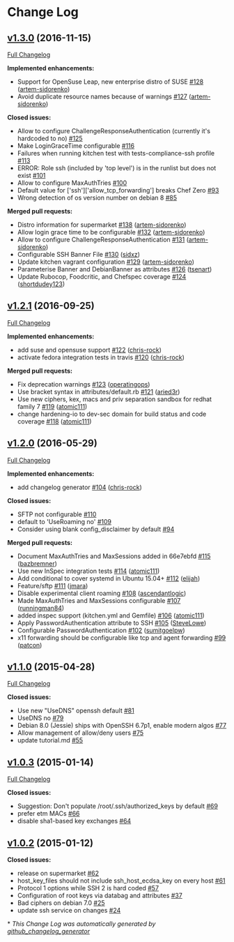 # Change Log

## [v1.3.0](https://github.com/dev-sec/chef-ssh-hardening/tree/v1.3.0) (2016-11-15)
[Full Changelog](https://github.com/dev-sec/chef-ssh-hardening/compare/v1.2.1...v1.3.0)

**Implemented enhancements:**

- Support for OpenSuse Leap, new enterprise distro of SUSE [\#128](https://github.com/dev-sec/chef-ssh-hardening/pull/128) ([artem-sidorenko](https://github.com/artem-sidorenko))
- Avoid duplicate resource names because of warnings [\#127](https://github.com/dev-sec/chef-ssh-hardening/pull/127) ([artem-sidorenko](https://github.com/artem-sidorenko))

**Closed issues:**

- Allow to configure ChallengeResponseAuthentication \(currently it's hardcoded to no\) [\#125](https://github.com/dev-sec/chef-ssh-hardening/issues/125)
- Make LoginGraceTime configurable  [\#116](https://github.com/dev-sec/chef-ssh-hardening/issues/116)
- Failures when running kitchen test with tests-compliance-ssh profile [\#113](https://github.com/dev-sec/chef-ssh-hardening/issues/113)
- ERROR: Role ssh \(included by 'top level'\) is in the runlist but does not exist [\#101](https://github.com/dev-sec/chef-ssh-hardening/issues/101)
- Allow to configure MaxAuthTries [\#100](https://github.com/dev-sec/chef-ssh-hardening/issues/100)
- Default value for \['ssh'\]\['allow\_tcp\_forwarding'\] breaks Chef Zero [\#93](https://github.com/dev-sec/chef-ssh-hardening/issues/93)
- Wrong detection of os version number on debian 8 [\#85](https://github.com/dev-sec/chef-ssh-hardening/issues/85)

**Merged pull requests:**

- Distro information for supermarket [\#138](https://github.com/dev-sec/chef-ssh-hardening/pull/138) ([artem-sidorenko](https://github.com/artem-sidorenko))
- Allow login grace time to be configurable [\#132](https://github.com/dev-sec/chef-ssh-hardening/pull/132) ([artem-sidorenko](https://github.com/artem-sidorenko))
- Allow to configure ChallengeResponseAuthentication [\#131](https://github.com/dev-sec/chef-ssh-hardening/pull/131) ([artem-sidorenko](https://github.com/artem-sidorenko))
- Configurable SSH Banner File [\#130](https://github.com/dev-sec/chef-ssh-hardening/pull/130) ([sidxz](https://github.com/sidxz))
- Update kitchen vagrant configuration [\#129](https://github.com/dev-sec/chef-ssh-hardening/pull/129) ([artem-sidorenko](https://github.com/artem-sidorenko))
- Parameterise Banner and DebianBanner as attributes [\#126](https://github.com/dev-sec/chef-ssh-hardening/pull/126) ([tsenart](https://github.com/tsenart))
- Update Rubocop, Foodcritic, and Chefspec coverage [\#124](https://github.com/dev-sec/chef-ssh-hardening/pull/124) ([shortdudey123](https://github.com/shortdudey123))

## [v1.2.1](https://github.com/dev-sec/chef-ssh-hardening/tree/v1.2.1) (2016-09-25)
[Full Changelog](https://github.com/dev-sec/chef-ssh-hardening/compare/v1.2.0...v1.2.1)

**Implemented enhancements:**

- add suse and opensuse support [\#122](https://github.com/dev-sec/chef-ssh-hardening/pull/122) ([chris-rock](https://github.com/chris-rock))
- activate fedora integration tests in travis [\#120](https://github.com/dev-sec/chef-ssh-hardening/pull/120) ([chris-rock](https://github.com/chris-rock))

**Merged pull requests:**

- Fix deprecation warnings [\#123](https://github.com/dev-sec/chef-ssh-hardening/pull/123) ([operatingops](https://github.com/operatingops))
- Use bracket syntax in attributes/default.rb [\#121](https://github.com/dev-sec/chef-ssh-hardening/pull/121) ([aried3r](https://github.com/aried3r))
- Use new ciphers, kex, macs and priv separation sandbox for redhat family 7 [\#119](https://github.com/dev-sec/chef-ssh-hardening/pull/119) ([atomic111](https://github.com/atomic111))
- change hardening-io to dev-sec domain for build status and code coverage [\#118](https://github.com/dev-sec/chef-ssh-hardening/pull/118) ([atomic111](https://github.com/atomic111))

## [v1.2.0](https://github.com/dev-sec/chef-ssh-hardening/tree/v1.2.0) (2016-05-29)
[Full Changelog](https://github.com/dev-sec/chef-ssh-hardening/compare/v1.1.0...v1.2.0)

**Implemented enhancements:**

- add changelog generator [\#104](https://github.com/dev-sec/chef-ssh-hardening/pull/104) ([chris-rock](https://github.com/chris-rock))

**Closed issues:**

- SFTP not configurable [\#110](https://github.com/dev-sec/chef-ssh-hardening/issues/110)
- default to 'UseRoaming no' [\#109](https://github.com/dev-sec/chef-ssh-hardening/issues/109)
- Consider using blank config\_disclaimer by default [\#94](https://github.com/dev-sec/chef-ssh-hardening/issues/94)

**Merged pull requests:**

- Document MaxAuthTries and MaxSessions added in 66e7ebfd [\#115](https://github.com/dev-sec/chef-ssh-hardening/pull/115) ([bazbremner](https://github.com/bazbremner))
- Use new InSpec integration tests [\#114](https://github.com/dev-sec/chef-ssh-hardening/pull/114) ([atomic111](https://github.com/atomic111))
- Add conditional to cover systemd in Ubuntu 15.04+ [\#112](https://github.com/dev-sec/chef-ssh-hardening/pull/112) ([elijah](https://github.com/elijah))
- Feature/sftp [\#111](https://github.com/dev-sec/chef-ssh-hardening/pull/111) ([jmara](https://github.com/jmara))
- Disable experimental client roaming [\#108](https://github.com/dev-sec/chef-ssh-hardening/pull/108) ([ascendantlogic](https://github.com/ascendantlogic))
- Made MaxAuthTries and MaxSessions configurable [\#107](https://github.com/dev-sec/chef-ssh-hardening/pull/107) ([runningman84](https://github.com/runningman84))
- added inspec support \(kitchen.yml and Gemfile\) [\#106](https://github.com/dev-sec/chef-ssh-hardening/pull/106) ([atomic111](https://github.com/atomic111))
- Apply PasswordAuthentication attribute to SSH [\#105](https://github.com/dev-sec/chef-ssh-hardening/pull/105) ([SteveLowe](https://github.com/SteveLowe))
- Configurable PasswordAuthentication  [\#102](https://github.com/dev-sec/chef-ssh-hardening/pull/102) ([sumitgoelpw](https://github.com/sumitgoelpw))
- x11 forwarding should be configurable like tcp and agent forwarding [\#99](https://github.com/dev-sec/chef-ssh-hardening/pull/99) ([patcon](https://github.com/patcon))

## [v1.1.0](https://github.com/dev-sec/chef-ssh-hardening/tree/v1.1.0) (2015-04-28)
[Full Changelog](https://github.com/dev-sec/chef-ssh-hardening/compare/v1.0.3...v1.1.0)

**Closed issues:**

- Use new "UseDNS" openssh default [\#81](https://github.com/dev-sec/chef-ssh-hardening/issues/81)
- UseDNS no [\#79](https://github.com/dev-sec/chef-ssh-hardening/issues/79)
- Debian 8.0 \(Jessie\) ships with OpenSSH 6.7p1, enable modern algos [\#77](https://github.com/dev-sec/chef-ssh-hardening/issues/77)
- Allow management of allow/deny users [\#75](https://github.com/dev-sec/chef-ssh-hardening/issues/75)
- update tutorial.md [\#55](https://github.com/dev-sec/chef-ssh-hardening/issues/55)

## [v1.0.3](https://github.com/dev-sec/chef-ssh-hardening/tree/v1.0.3) (2015-01-14)
[Full Changelog](https://github.com/dev-sec/chef-ssh-hardening/compare/v1.0.2...v1.0.3)

**Closed issues:**

- Suggestion: Don't populate /root/.ssh/authorized\_keys by default [\#69](https://github.com/dev-sec/chef-ssh-hardening/issues/69)
- prefer etm MACs [\#66](https://github.com/dev-sec/chef-ssh-hardening/issues/66)
- disable sha1-based key exchanges [\#64](https://github.com/dev-sec/chef-ssh-hardening/issues/64)

## [v1.0.2](https://github.com/dev-sec/chef-ssh-hardening/tree/v1.0.2) (2015-01-12)
**Closed issues:**

- release on supermarket [\#62](https://github.com/dev-sec/chef-ssh-hardening/issues/62)
- host\_key\_files should not include ssh\_host\_ecdsa\_key on every host [\#61](https://github.com/dev-sec/chef-ssh-hardening/issues/61)
- Protocol 1 options while SSH 2 is hard coded [\#57](https://github.com/dev-sec/chef-ssh-hardening/issues/57)
- Configuration of root keys via databag and attributes [\#37](https://github.com/dev-sec/chef-ssh-hardening/issues/37)
- Bad ciphers on debian 7.0 [\#25](https://github.com/dev-sec/chef-ssh-hardening/issues/25)
- update ssh service on changes [\#24](https://github.com/dev-sec/chef-ssh-hardening/issues/24)



\* *This Change Log was automatically generated by [github_changelog_generator](https://github.com/skywinder/Github-Changelog-Generator)*